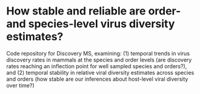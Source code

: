 # How stable and reliable are order- and species-level virus diversity estimates?

Code repository for Discovery MS, examining: (1) temporal trends in virus discovery rates in mammals at the species and order levels (are discovery rates reaching an inflection point for well sampled species and orders?), and (2) temporal stability in relative viral diversity estimates across species and orders (how stable are our inferences about host-level viral diversity over time?)
